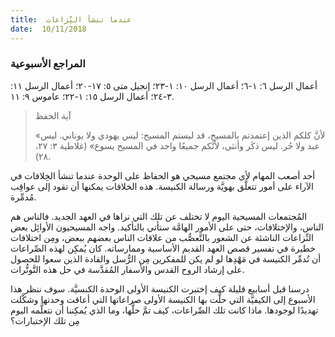 ```yaml
---
title:  عندما تنشأ النِّزاعات
date:  10/11/2018
---
```


### المراجع الأسبوعية
أعمال الرسل ٦: ١-٦؛ أعمال الرسل ١٠: ١-٢٣؛ إنجيل متى ٥: ١٧-٢٠؛ أعمال الرسل ١١: ٣-٢٤؛ أعمال الرسل ١٥: ١-٢٢؛ عاموس ٩: ١١.

> <p>آية الحفظ</p>
> «لأنَّ كلكم الذين إعتمدتم بالمسيح، قد لبستم المسيح: ليس يهودي ولا يوناني. ليس عبد ولا حُر. ليس ذكَر وأنثى، لأنَّكم جميعًا واحد في المسيح يسوع» (غلاطية ٣: ٢٧، ٢٨).

أحد أصعب المهام لأي مجتمع مسيحي هو الحفاظ على الوحدة عندما تنشأ الخِلافات في الآراء على أمور تتعلَّق بهويَّة ورسالة الكنيسة. هذه الخلافات يمكنها أن تقود إلى عواقِب مُدمِّرة.

المُجتمعات المسيحية اليوم لا تختلف عن تلك التي نراها في العهد الجديد. فالناس هم الناس، والإختلافات، حتى على الأمور الهامَّة ستأتي بالتأكيد. واجه المسيحيون الأوائِل بعض النِّزاعات الناشئة عن الشعور بالتَّعصُّب من علاقات الناس بعضهم ببعض، ومِن اختلافات خطيرة في تفسير قصص العهد القديم الأساسية وممارساته. كان يُمكِن لهذه الصِّراعات أن تُدمِّر الكنيسة في مَهْدِها لو لم يكن للمفكرين مِن الرُّسل والقادة الذين سعوا للحصول على إرشاد الروح القدس والأسفار المُقدَّسة في حل هذه التَّوتُّرات.

درسنا قبل أسابيع قليلة كيف إختبرت الكنيسة الأولى الوحدة الكنسيَّة. سوف ننظر هذا الأسبوع إلى الكيفيَّة التي حلَّت بها الكنيسة الأولى صراعاتها التي أعاقت وحدتها وشكَّلت تهديدًا لوجودها. ماذا كانت تلك الصِّراعات، كيف تمَّ حلَّها، وما الذي يُمكِننا أن نتعلَّمه اليوم مِن تلك الإختبارات؟